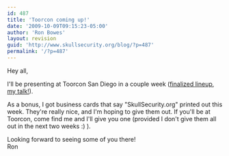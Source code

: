 ```yaml
---
id: 487
title: 'Toorcon coming up!'
date: '2009-10-09T09:15:23-05:00'
author: 'Ron Bowes'
layout: revision
guid: 'http://www.skullsecurity.org/blog/?p=487'
permalink: '/?p=487'
---
```


Hey all,

I'll be presenting at Toorcon San Diego in a couple week ([finalized lineup](http://sandiego.toorcon.org/index.php?option=com_content&task=section&id=3&Itemid=9), [my talk!](http://sandiego.toorcon.org/index.php?option=com_content&task=view&id=24&Itemid=9)).

As a bonus, I got business cards that say "SkullSecurity.org" printed out this week. They're really nice, and I'm hoping to give them out. If you'll be at Toorcon, come find me and I'll give you one (provided I don't give them all out in the next two weeks :) ).

Looking forward to seeing some of you there!  
Ron